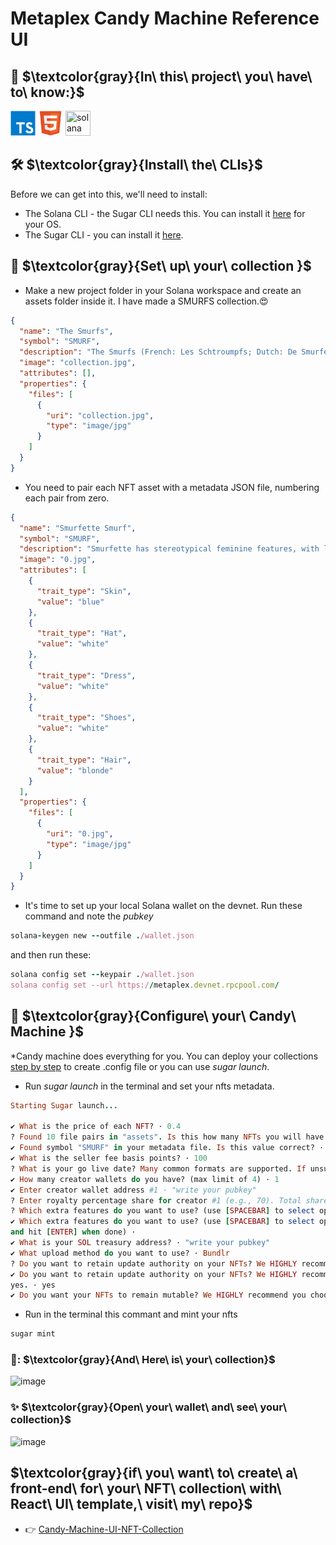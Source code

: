 
# Metaplex Candy Machine Reference UI  
## :dart: $\textcolor{gray}{In\ this\ project\ you\ have\ to\ know:}$ 

<div>
     <img src="https://raw.githubusercontent.com/devicons/devicon/1119b9f84c0290e0f0b38982099a2bd027a48bf1/icons/typescript/typescript-original.svg" title="typescript" **alt="typescript" width="40" height="40"/> 
  <img src="https://github.com/devicons/devicon/blob/master/icons/html5/html5-original.svg" title="html" **alt="html" width="40" height="40"/>
  <img src="https://user-images.githubusercontent.com/109158340/207687793-d2fe408f-6bfc-4ce6-bfd0-ca7e8bcc17e7.png" title="solana" **alt="solana" width="40" height="40"/>
 </div>

##  🛠  $\textcolor{gray}{Install\ the\ CLIs}$
Before we can get into this, we'll need to install:

* The Solana CLI - the Sugar CLI needs this. You can install it [here](https://docs.solana.com/cli/install-solana-cli-tools) for your OS.
* The Sugar CLI - you can install it [here](https://docs.metaplex.com/developer-tools/sugar/overview/installation).

 ##  🍬 $\textcolor{gray}{Set\ up\ your\ collection }$ 
 * Make a new project folder in your Solana workspace and create an assets folder inside it. I have made a SMURFS collection.:heart_eyes:
```json
{
  "name": "The Smurfs",
  "symbol": "SMURF",
  "description": "The Smurfs (French: Les Schtroumpfs; Dutch: De Smurfen) is a Belgian comic franchise centered on a fictional colony of small, blue, humanoid creatures who live in mushroom-shaped houses in the forest.",
  "image": "collection.jpg",
  "attributes": [],
  "properties": {
    "files": [
      {
        "uri": "collection.jpg",
        "type": "image/jpg"
      }
    ]
  }
}

```
*  You need to pair each NFT asset with a metadata JSON file, numbering each pair from zero.
```json
{
  "name": "Smurfette Smurf",
  "symbol": "SMURF",
  "description": "Smurfette has stereotypical feminine features, with long blonde wavy hair, long eyelashes, and wears a white dress and white high heels. She is the love interest of almost every Smurf.",
  "image": "0.jpg",
  "attributes": [
    {
      "trait_type": "Skin",
      "value": "blue"
    },
    {
      "trait_type": "Hat",
      "value": "white"
    },
    {
      "trait_type": "Dress",
      "value": "white"
    },
    {
      "trait_type": "Shoes",
      "value": "white"
    },
    {
      "trait_type": "Hair",
      "value": "blonde"
    }
  ],
  "properties": {
    "files": [
      {
        "uri": "0.jpg",
        "type": "image/jpg"
      }
    ]
  }
}

```
* It's time to set up your local Solana wallet on the devnet. 
Run these command and note the <i>pubkey</i>
```ruby
solana-keygen new --outfile ./wallet.json
```
and then run these:
```ruby
solana config set --keypair ./wallet.json
solana config set --url https://metaplex.devnet.rpcpool.com/
```
 ##  🍭 $\textcolor{gray}{Configure\ your\ Candy\ Machine }$ 
 *Candy machine does everything for you. You can deploy your collections [step by step](https://docs.metaplex.com/developer-tools/sugar/tutorials/my-first-candy-machine#set-up-your-project) to create .config file or you can use <i>sugar launch</i>.
 
* Run <i>sugar launch</i> in the terminal and set your nfts metadata.
```ruby
Starting Sugar launch...

✔ What is the price of each NFT? · 0.4
? Found 10 file pairs in "assets". Is this how many NFTs you will have in your candy m✔ Found 10 file pairs in "assets". Is this how many NFTs you will have in your candy machine? · yes
✔ Found symbol "SMURF" in your metadata file. Is this value correct? · yes
✔ What is the seller fee basis points? · 100
? What is your go live date? Many common formats are supported. If unsure, try YYYY-MM-DD HH:MM:SS [+/-]UTC-OFFSET or type 'now' for current time. For example 2022-05-02 18✔ What is your go live date? Many common formats are supported. If unsure, try YYYY-MM-DD HH:MM:SS [+/-]UTC-OFFSET or type 'now' for current time. For example 2022-05-02 18:00:00 +0000 for May 2, 2022 18:00:00 UTC. · now
✔ How many creator wallets do you have? (max limit of 4) · 1
✔ Enter creator wallet address #1 · "write your pubkey"           
? Enter royalty percentage share for creator #1 (e.g., 70). Total shares must add to 1✔ Enter royalty percentage share for creator #1 (e.g., 70). Total shares must add to 100. · 100
? Which extra features do you want to use? (use [SPACEBAR] to select options you want 
✔ Which extra features do you want to use? (use [SPACEBAR] to select options you want 
and hit [ENTER] when done) ·
✔ What is your SOL treasury address? · "write your pubkey"    
✔ What upload method do you want to use? · Bundlr
? Do you want to retain update authority on your NFTs? We HIGHLY recommend you choose 
✔ Do you want to retain update authority on your NFTs? We HIGHLY recommend you choose 
yes. · yes
✔ Do you want your NFTs to remain mutable? We HIGHLY recommend you choose yes. · yes
```
* Run in the terminal this commant and mint your nfts
```ruby
sugar mint
```
 ### 🎉: $\textcolor{gray}{And\ Here\ is\ your\ collection}$ 

![image](https://user-images.githubusercontent.com/109158340/207702055-53bf0987-9f51-4ff2-8cf6-8d9a8fd3c7ec.png)


 ### :sparkles: $\textcolor{gray}{Open\ your\ wallet\ and\ see\ your\ collection}$ 

![image](https://user-images.githubusercontent.com/109158340/207700751-c1083134-db6f-4246-8267-e303df848ee8.png)

## $\textcolor{gray}{if\ you\ want\ to\ create\ a\ front-end\ for\ your\ NFT\ collection\ with\  React\ UI\ template,\ visit\ my\ repo}$ 
*  :point_right: [Candy-Machine-UI-NFT-Collection](https://github.com/ynccsyd/Candy-Machine-UI-NFT-Collection)

